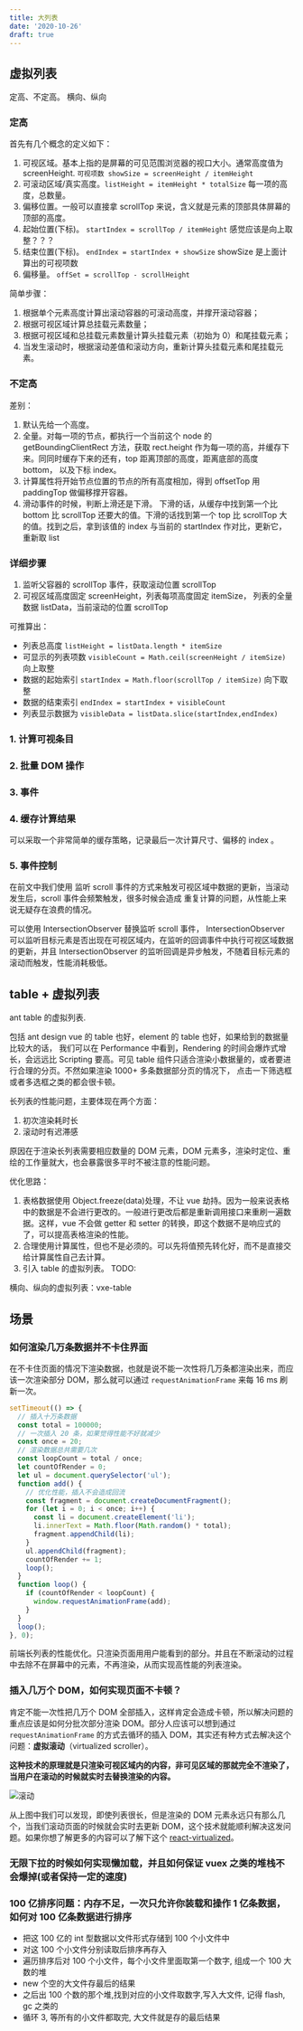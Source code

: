 ```yaml
---
title: 大列表
date: '2020-10-26'
draft: true
---
```


<!-- https://cloud.tencent.com/developer/article/1533206 -->
<!-- https://mp.weixin.qq.com/s?__biz=MzU3Nzk3NDk5OQ==&mid=2247483815&idx=1&sn=8b52305534cae600abf27e041d1ad463&chksm=fd7d261fca0aaf09246d8ea0e06577e1bc380797d4813628594e3cfb8bcb9173cf7ea7a8fe93&token=1876016006&lang=zh_CN&scene=21#wechat_redirect -->
<!-- https://lkangd.com/post/virtual-infinite-scroll/ -->

## 虚拟列表

定高、不定高。
横向、纵向

### 定高

首先有几个概念的定义如下：

1. 可视区域。基本上指的是屏幕的可见范围浏览器的视口大小。通常高度值为 screenHeight. `可视项数 showSize = screenHeight / itemHeight`
2. 可滚动区域/真实高度。`listHeight = itemHeight * totalSize` 每一项的高度，总数量。
3. 偏移位置。一般可以直接拿 scrollTop 来说，含义就是元素的顶部具体屏幕的顶部的高度。
4. 起始位置(下标)。 `startIndex = scrollTop / itemHeight` 感觉应该是向上取整？？？
5. 结束位置(下标)。 `endIndex = startIndex + showSize` showSize 是上面计算出的可视项数
6. 偏移量。 `offSet = scrollTop - scrollHeight`

<!-- https://www.jb51.net/article/167949.htm -->
<!-- https://blog.csdn.net/Sourcemyx/article/details/83142688 -->

简单步骤：

1. 根据单个元素高度计算出滚动容器的可滚动高度，并撑开滚动容器；
2. 根据可视区域计算总挂载元素数量；
3. 根据可视区域和总挂载元素数量计算头挂载元素（初始为 0）和尾挂载元素；
4. 当发生滚动时，根据滚动差值和滚动方向，重新计算头挂载元素和尾挂载元素。

### 不定高

差别：

1. 默认先给一个高度。
2. 全量。对每一项的节点，都执行一个当前这个 node 的 getBoundingClientRect 方法，获取 rect.height 作为每一项的高，并缓存下来。同同时缓存下来的还有，top 距离顶部的高度，距离底部的高度 bottom， 以及下标 index。
3. 计算属性将开始节点位置的节点的所有高度相加，得到 offsetTop 用 paddingTop 做偏移撑开容器。
4. 滑动事件的时候，判断上滑还是下滑。 下滑的话，从缓存中找到第一个比 bottom 比 scrollTop 还要大的值。下滑的话找到第一个 top 比 scrollTop 大的值。找到之后，拿到该值的 index 与当前的 startIndex 作对比，更新它，重新取 list

### 详细步骤

1. 监听父容器的 scrollTop 事件，获取滚动位置 scrollTop
2. 可视区域高度固定 screenHeight，列表每项高度固定 itemSize， 列表的全量数据 listData，当前滚动的位置 scrollTop

可推算出：

- 列表总高度 `listHeight = listData.length * itemSize`
- 可显示的列表项数 `visibleCount = Math.ceil(screenHeight / itemSize)` 向上取整
- 数据的起始索引 `startIndex = Math.floor(scrollTop / itemSize)` 向下取整
- 数据的结束索引 `endIndex = startIndex + visibleCount`
- 列表显示数据为 `visibleData = listData.slice(startIndex,endIndex)`

### 1. 计算可视条目

### 2. 批量 DOM 操作

### 3. 事件

### 4. 缓存计算结果

可以采取一个非常简单的缓存策略，记录最后一次计算尺寸、偏移的 index 。

### 5. 事件控制

在前文中我们使用 监听 scroll 事件的方式来触发可视区域中数据的更新，当滚动发生后，scroll 事件会频繁触发，很多时候会造成 重复计算的问题，从性能上来说无疑存在浪费的情况。

可以使用 IntersectionObserver 替换监听 scroll 事件， IntersectionObserver 可以监听目标元素是否出现在可视区域内，在监听的回调事件中执行可视区域数据的更新，并且 IntersectionObserver 的监听回调是异步触发，不随着目标元素的滚动而触发，性能消耗极低。

## table + 虚拟列表

ant table 的虚拟列表.

包括 ant design vue 的 table 也好，element 的 table 也好，如果给到的数据量比较大的话， 我们可以在 Performance 中看到，Rendering 的时间会爆炸式增长，会远远比 Scripting 要高。可见 table 组件只适合渲染小数据量的，或者要进行合理的分页。不然如果渲染 1000+ 多条数据部分页的情况下， 点击一下筛选框或者多选框之类的都会很卡顿。

长列表的性能问题，主要体现在两个方面：

1. 初次渲染耗时长
2. 滚动时有迟滞感

原因在于渲染长列表需要相应数量的 DOM 元素，DOM 元素多，渲染时定位、重绘的工作量就大，也会暴露很多平时不被注意的性能问题。

优化思路：

1. 表格数据使用 Object.freeze(data)处理，不让 vue 劫持。因为一般来说表格中的数据是不会进行更改的。一般进行更改后都是重新调用接口来重刷一遍数据。这样，vue 不会做 getter 和 setter 的转换，即这个数据不是响应式的了，可以提高表格渲染的性能。
2. 合理使用计算属性，但也不是必须的。可以先将值预先转化好，而不是直接交给计算属性自己去计算。
3. 引入 table 的虚拟列表。 TODO:

横向、纵向的虚拟列表：vxe-table

## 场景

### 如何渲染几万条数据并不卡住界面

在不卡住页面的情况下渲染数据，也就是说不能一次性将几万条都渲染出来，而应该一次渲染部分 DOM，那么就可以通过 `requestAnimationFrame` 来每 16 ms 刷新一次。

```js
setTimeout(() => {
  // 插入十万条数据
  const total = 100000;
  // 一次插入 20 条，如果觉得性能不好就减少
  const once = 20;
  // 渲染数据总共需要几次
  const loopCount = total / once;
  let countOfRender = 0;
  let ul = document.querySelector('ul');
  function add() {
    // 优化性能，插入不会造成回流
    const fragment = document.createDocumentFragment();
    for (let i = 0; i < once; i++) {
      const li = document.createElement('li');
      li.innerText = Math.floor(Math.random() * total);
      fragment.appendChild(li);
    }
    ul.appendChild(fragment);
    countOfRender += 1;
    loop();
  }
  function loop() {
    if (countOfRender < loopCount) {
      window.requestAnimationFrame(add);
    }
  }
  loop();
}, 0);
```

前端长列表的性能优化。只渲染页面用用户能看到的部分。并且在不断滚动的过程中去除不在屏幕中的元素，不再渲染，从而实现高性能的列表渲染。

### 插入几万个 DOM，如何实现页面不卡顿？

肯定不能一次性把几万个 DOM 全部插入，这样肯定会造成卡顿，所以解决问题的重点应该是如何分批次部分渲染 DOM。部分人应该可以想到通过 `requestAnimationFrame` 的方式去循环的插入 DOM，其实还有种方式去解决这个问题：**虚拟滚动**（virtualized scroller）。

**这种技术的原理就是只渲染可视区域内的内容，非可见区域的那就完全不渲染了，当用户在滚动的时候就实时去替换渲染的内容。**

![滚动](https://wire.cdn-go.cn/wire-cdn/b23befc0/blog/images/vScroll.png)

从上图中我们可以发现，即使列表很长，但是渲染的 DOM 元素永远只有那么几个，当我们滚动页面的时候就会实时去更新 DOM，这个技术就能顺利解决这发问题。如果你想了解更多的内容可以了解下这个 [react-virtualized](https://github.com/bvaughn/react-virtualized)。

### 无限下拉的时候如何实现懒加载，并且如何保证 vuex 之类的堆栈不会爆掉(或者保持一定的速度)

### 100 亿排序问题：内存不足，一次只允许你装载和操作 1 亿条数据，如何对 100 亿条数据进行排序

- 把这 100 亿的 int 型数据以文件形式存储到 100 个小文件中
- 对这 100 个小文件分别读取后排序再存入
- 遍历排序后对 100 个小文件，每个小文件里面取第一个数字, 组成一个 100 大数的堆
- new 个空的大文件存最后的结果
- 之后出 100 个数的那个堆,找到对应的小文件取数字,写入大文件, 记得 flash, gc 之类的
- 循环 3, 等所有的小文件都取完, 大文件就是存的最后结果
